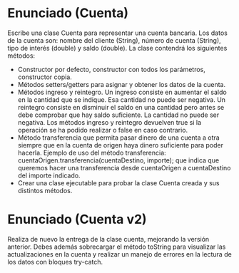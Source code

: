 # Enunciado (Cuenta)

Escribe una clase Cuenta para representar una cuenta bancaria. Los datos de la cuenta son: nombre del cliente (String), número de cuenta (String), tipo de interés (double) y saldo (double). La clase contendrá los siguientes métodos:

- Constructor por defecto, constructor con todos los parámetros, constructor copia.
- Métodos setters/getters para asignar y obtener los datos de la cuenta.
- Métodos ingreso y reintegro. Un ingreso consiste en aumentar el saldo en la cantidad que se indique. Esa cantidad no puede ser negativa. Un reintegro consiste en disminuir el saldo en una cantidad pero antes se debe comprobar que hay saldo suficiente. La cantidad no puede ser negativa. Los métodos ingreso y reintegro devuelven true si la operación se ha podido realizar o false en caso contrario.
- Método transferencia que permita pasar dinero de una cuenta a otra siempre que en la cuenta de origen haya dinero suficiente para poder hacerla. Ejemplo de uso del método transferencia: cuentaOrigen.transferencia(cuentaDestino, importe); que indica que queremos hacer una transferencia desde cuentaOrigen a cuentaDestino del importe indicado.
- Crear una clase ejecutable para probar la clase Cuenta creada y sus distintos métodos.

# Enunciado (Cuenta v2)

Realiza de nuevo la entrega de la clase cuenta, mejorando la versión anterior. Debes además sobrecargar el método toString para visualizar las actualizaciones en la cuenta y realizar un manejo de errores en la lectura de los datos con bloques try-catch. 

